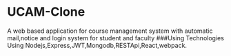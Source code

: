 # UCAM-Clone
A web based application for course management system with automatic mail,notice and login system for student and faculty 
###Using Technologies
Using Nodejs,Express,JWT,Mongodb,RESTApi,React,webpack.


